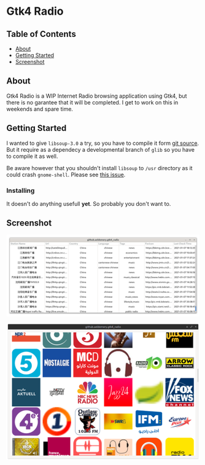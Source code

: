 # Gtk4 Radio

## Table of Contents

- [About](#about)
- [Getting Started](#getting_started)
- [Screenshot](#screenshot)

## About <a name = "about"></a>

Gtk4 Radio is a WIP Internet Radio browsing application using Gtk4, but there is no garantee that it will be completed. I get to work on this in weekends and spare time.

## Getting Started <a name = "getting_started"></a>

I wanted to give `libsoup-3.0` a try, so you have to compile it form [git source](https://gitlab.gnome.org/GNOME/libsoup). But it require as a dependecy a developmental branch of `glib` so you have to compile it as well.

Be aware however that you shouldn't install `libsoup` to `/usr` directory as it could crash `gnome-shell`. Please see [this issue](https://gitlab.gnome.org/GNOME/libsoup/-/issues/208).
### Installing

It doesn't do anything usefull __yet__. So probably you don't want to.

## Screenshot <a name = "usage"></a>

![Screenshot](Screenshot1.png)

![Screenshot2](Screenshot2.png)
